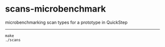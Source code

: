 # scans-microbenchmark
microbenchmarking scan types for a prototype in QuickStep

______

```
make
./scans
```
